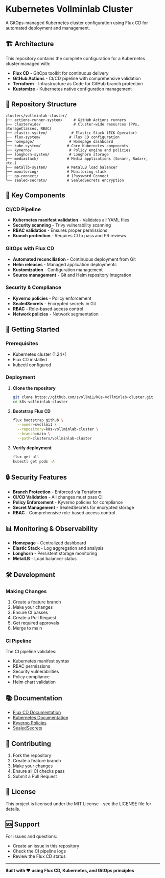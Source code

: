 # Kubernetes Vollminlab Cluster

A GitOps-managed Kubernetes cluster configuration using Flux CD for automated deployment and management.

## 🏗️ Architecture

This repository contains the complete configuration for a Kubernetes cluster managed with:

- **Flux CD** - GitOps toolkit for continuous delivery
- **GitHub Actions** - CI/CD pipeline with comprehensive validation
- **Terraform** - Infrastructure as Code for GitHub branch protection
- **Kustomize** - Kubernetes native configuration management

## 📁 Repository Structure

```
clusters/vollminlab-cluster/
├── actions-runner-system/     # GitHub Actions runners
├── clusterwide/               # Cluster-wide resources (PVs, StorageClasses, RBAC)
├── elastic-system/           # Elastic Stack (ECK Operator)
├── flux-system/             # Flux CD configuration
├── homepage/                # Homepage dashboard
├── kube-system/            # Core Kubernetes components
├── kyverno/                 # Policy engine and policies
├── longhorn-system/         # Longhorn storage
├── mediastack/             # Media applications (Sonarr, Radarr, etc.)
├── metallb-system/         # MetalLB load balancer
├── monitoring/             # Monitoring stack
├── op-connect/             # 1Password Connect
└── sealed-secrets/         # SealedSecrets encryption
```

## 🔧 Key Components

### CI/CD Pipeline
- **Kubernetes manifest validation** - Validates all YAML files
- **Security scanning** - Trivy vulnerability scanning
- **RBAC validation** - Ensures proper permissions
- **Branch protection** - Requires CI to pass and PR reviews

### GitOps with Flux CD
- **Automated reconciliation** - Continuous deployment from Git
- **Helm releases** - Managed application deployments
- **Kustomization** - Configuration management
- **Source management** - Git and Helm repository integration

### Security & Compliance
- **Kyverno policies** - Policy enforcement
- **SealedSecrets** - Encrypted secrets in Git
- **RBAC** - Role-based access control
- **Network policies** - Network segmentation

## 🚀 Getting Started

### Prerequisites
- Kubernetes cluster (1.24+)
- Flux CD installed
- kubectl configured

### Deployment
1. **Clone the repository**
   ```bash
   git clone https://github.com/svollmi1/k8s-vollminlab-cluster.git
   cd k8s-vollminlab-cluster
   ```

2. **Bootstrap Flux CD**
   ```bash
   flux bootstrap github \
     --owner=svollmi1 \
     --repository=k8s-vollminlab-cluster \
     --branch=main \
     --path=clusters/vollminlab-cluster
   ```

3. **Verify deployment**
   ```bash
   flux get all
   kubectl get pods -A
   ```

## 🔒 Security Features

- **Branch Protection** - Enforced via Terraform
- **CI/CD Validation** - All changes must pass CI
- **Policy Enforcement** - Kyverno policies for compliance
- **Secret Management** - SealedSecrets for encrypted storage
- **RBAC** - Comprehensive role-based access control

## 📊 Monitoring & Observability

- **Homepage** - Centralized dashboard
- **Elastic Stack** - Log aggregation and analysis
- **Longhorn** - Persistent storage monitoring
- **MetalLB** - Load balancer status

## 🛠️ Development

### Making Changes
1. Create a feature branch
2. Make your changes
3. Ensure CI passes
4. Create a Pull Request
5. Get required approvals
6. Merge to main

### CI Pipeline
The CI pipeline validates:
- Kubernetes manifest syntax
- RBAC permissions
- Security vulnerabilities
- Policy compliance
- Helm chart validation

## 📚 Documentation

- [Flux CD Documentation](https://fluxcd.io/docs/)
- [Kubernetes Documentation](https://kubernetes.io/docs/)
- [Kyverno Policies](https://kyverno.io/policies/)
- [SealedSecrets](https://github.com/bitnami-labs/sealed-secrets)

## 🤝 Contributing

1. Fork the repository
2. Create a feature branch
3. Make your changes
4. Ensure all CI checks pass
5. Submit a Pull Request

## 📄 License

This project is licensed under the MIT License - see the LICENSE file for details.

## 🆘 Support

For issues and questions:
- Create an issue in this repository
- Check the CI pipeline logs
- Review the Flux CD status

---

**Built with ❤️ using Flux CD, Kubernetes, and GitOps principles**